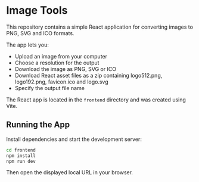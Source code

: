 # Image Tools

This repository contains a simple React application for converting images to PNG, SVG and ICO formats.

The app lets you:

- Upload an image from your computer
- Choose a resolution for the output
- Download the image as PNG, SVG or ICO
- Download React asset files as a zip containing logo512.png, logo192.png, favicon.ico and logo.svg
- Specify the output file name

The React app is located in the `frontend` directory and was created using Vite.

## Running the App

Install dependencies and start the development server:

```bash
cd frontend
npm install
npm run dev
```

Then open the displayed local URL in your browser.
